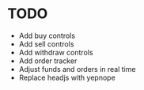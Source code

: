 TODO
====
- Add buy controls
- Add sell controls
- Add withdraw controls
- Add order tracker
- Adjust funds and orders in real time
- Replace headjs with yepnope

